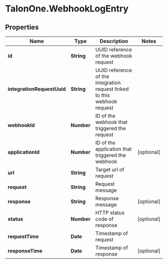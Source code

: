 # TalonOne.WebhookLogEntry

## Properties

Name | Type | Description | Notes
------------ | ------------- | ------------- | -------------
**id** | **String** | UUID reference of the webhook request | 
**integrationRequestUuid** | **String** | UUID reference of the integration request linked to this webhook request | 
**webhookId** | **Number** | ID of the webhook that triggered the request | 
**applicationId** | **Number** | ID of the application that triggered the webhook | [optional] 
**url** | **String** | Target url of request | 
**request** | **String** | Request message | 
**response** | **String** | Response message | [optional] 
**status** | **Number** | HTTP status code of response | [optional] 
**requestTime** | **Date** | Timestamp of request | 
**responseTime** | **Date** | Timestamp of response | [optional] 


